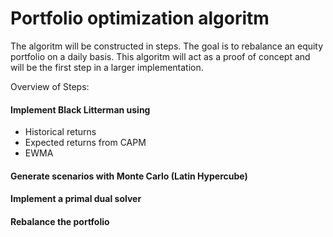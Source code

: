 # Portfolio optimization algoritm
The algoritm will be constructed in steps. The goal is to rebalance an equity portfolio on a daily basis.
This algoritm will act as a proof of concept and will be the first step in a larger implementation.

Overview of Steps:
#### Implement Black Litterman using 
* Historical returns 
* Expected returns from CAPM
* EWMA

#### Generate scenarios with Monte Carlo (Latin Hypercube)

#### Implement a primal dual solver

#### Rebalance the portfolio
